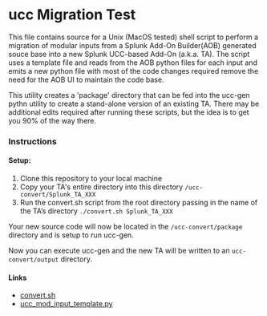 # ucc Migration Test

This file contains source for a Unix (MacOS tested) shell script to perform a migration of modular inputs from a Splunk Add-On Builder(AOB) generated souce base into a new Splunk UCC-based Add-On (a.k.a. TA).  The script uses a template file and reads from the AOB python files for each input and emits a new python file with most of the code changes required remove the need for the AOB UI to maintain the code base.  

This utility creates a 'package' directory that can be fed into the ucc-gen pythn utility to create a stand-alone version of an existing TA.   There may be additional edits required after running these scripts, but the idea is to get you 90% of the way there. 

### Instructions

#### Setup:
1. Clone this repository to your local machine
2. Copy your TA's entire directory into this directory `/ucc-convert/Splunk_TA_XXX`
3. Run the convert.sh script from the root directory passing in the name of the TA’s directory    `./convert.sh Splunk_TA_XXX` 

Your new source code will now be located in the `/ucc-convert/package` directory and is setup to run ucc-gen.

Now you can execute ucc-gen and the new TA will be written to an `ucc-convert/output` directory.


#### Links

* [convert.sh](https://github.com/tmartin14/ucc_migration_test/convert.sh)
* [ucc_mod_input_template.py](https://github.com/tmartin14/ucc_migration_test/ucc_mod_input_template.py)



